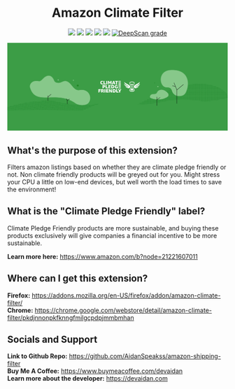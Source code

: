 <h1 align="center">
    Amazon Climate Filter
</h1>

<p align="center">
    <a href="https://shields.io/" alt="FYI">
        <img src="https://img.shields.io/badge/FYI-Badges%20Are%20Cool-brightgreen" /></a>
<!--     <a href="https://chrome.google.com/webstore/detail/amazon-climate-filter/pkdjnnonpkfknngfmilgcpdpjmmbmhan" alt="Chrome Web Store">
        <img src="https://img.shields.io/chrome-web-store/price/pkdjnnonpkfknngfmilgcpdpjmmbmhan?label=Price" /></a>
    <a href="https://chrome.google.com/webstore/detail/amazon-climate-filter/pkdjnnonpkfknngfmilgcpdpjmmbmhan" alt="Chrome Users">
        <img src="https://img.shields.io/chrome-web-store/users/pkdjnnonpkfknngfmilgcpdpjmmbmhan?label=Chrome%20Users" /></a>
    <a href="https://addons.mozilla.org/en-US/firefox/addon/amazon-climate-filter/" alt="Firefox Users">
        <img src="https://img.shields.io/amo/users/amazon-climate-filter?label=Firefox%20Users" /></a>
    <a href="https://addons.mozilla.org/en-US/firefox/addon/amazon-climate-filter/reviews/" alt="Mozilla Add-on Rating">
        <img src="https://img.shields.io/amo/stars/amazon-climate-filter?label=Firefox%20Rating" /></a> -->
    <a href="https://github.com/AidanSpeakss/amazon-shipping-filter/blob/main/LICENSE" alt="Github License">
        <img src="https://img.shields.io/github/license/AidanSpeakss/amazon-shipping-filter?label=License" /></a>
    <a href="#" alt="GitHub language count">
        <img src="https://img.shields.io/github/languages/count/AidanSpeakss/amazon-shipping-filter?label=Languages" /></a>
    <a href="#" alt="GitHub repo size">
        <img src="https://img.shields.io/github/repo-size/AidanSpeakss/amazon-shipping-filter?label=Repo-Size" /></a>
    <a href="https://github.com/AidanSpeakss/amazon-shipping-filter/issues" alt="GitHub issues">
        <img src="https://img.shields.io/github/issues/AidanSpeakss/amazon-shipping-filter?label=Issues" /></a>
    <a href="https://deepscan.io/dashboard#view=project&tid=16925&pid=20754&bid=574381">
        <img src="https://deepscan.io/api/teams/16925/projects/20754/branches/574381/badge/grade.svg" alt="DeepScan grade"></a>
</p> 

<img src="https://raw.githubusercontent.com/AidanSpeakss/amazon-shipping-filter/master/marquee%20promo.png"></img>
## **What's the purpose of this extension?**  
Filters amazon listings based on whether they are climate pledge friendly or not. Non climate friendly products will be greyed out for you. 
Might stress your CPU a little on low-end devices, but well worth the load times to save the environment!  

## **What is the "Climate Pledge Friendly" label?**  
Climate Pledge Friendly products are more sustainable, and buying these products exclusively will give companies a financial incentive to be more sustainable.  

**Learn more here:** <a href="https://www.amazon.com/b?node=21221607011">https://www.amazon.com/b?node=21221607011</a>  

## **Where can I get this extension?**  
**Firefox:** <a href="https://addons.mozilla.org/en-US/firefox/addon/amazon-climate-filter/">https://addons.mozilla.org/en-US/firefox/addon/amazon-climate-filter/</a>  
**Chrome:** <a href="https://chrome.google.com/webstore/detail/amazon-climate-filter/pkdjnnonpkfknngfmilgcpdpjmmbmhan">https://chrome.google.com/webstore/detail/amazon-climate-filter/pkdjnnonpkfknngfmilgcpdpjmmbmhan</a>  

## Socials and Support
**Link to Github Repo:** <a href="https://github.com/AidanSpeakss/amazon-shipping-filter">https://github.com/AidanSpeakss/amazon-shipping-filter</a>  
**Buy Me A Coffee:** <a href="https://www.buymeacoffee.com/devaidan">https://www.buymeacoffee.com/devaidan</a>  
**Learn more about the developer:** <a href="https://devaidan.com">https://devaidan.com</a> 

